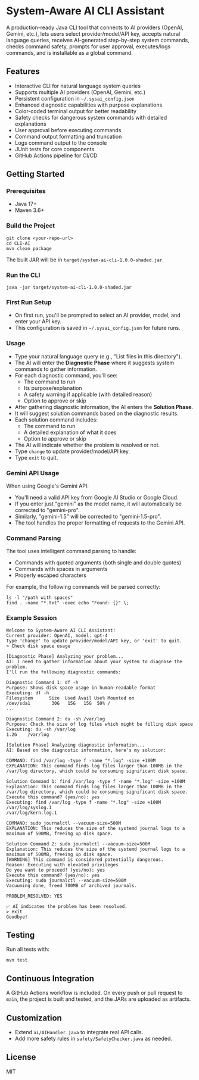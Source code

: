 # System-Aware AI CLI Assistant

A production-ready Java CLI tool that connects to AI providers (OpenAI, Gemini, etc.), lets users select provider/model/API key, accepts natural language queries, receives AI-generated step-by-step system commands, checks command safety, prompts for user approval, executes/logs commands, and is installable as a global command.

## Features
- Interactive CLI for natural language system queries
- Supports multiple AI providers (OpenAI, Gemini, etc.)
- Persistent configuration in `~/.sysai_config.json`
- Enhanced diagnostic capabilities with purpose explanations
- Color-coded terminal output for better readability
- Safety checks for dangerous system commands with detailed explanations
- User approval before executing commands
- Command output formatting and truncation
- Logs command output to the console
- JUnit tests for core components
- GitHub Actions pipeline for CI/CD

## Getting Started

### Prerequisites
- Java 17+
- Maven 3.6+

### Build the Project

```
git clone <your-repo-url>
cd CLI-AI
mvn clean package
```

The built JAR will be in `target/system-ai-cli-1.0.0-shaded.jar`.

### Run the CLI

```
java -jar target/system-ai-cli-1.0.0-shaded.jar
```

### First Run Setup
- On first run, you'll be prompted to select an AI provider, model, and enter your API key.
- This configuration is saved in `~/.sysai_config.json` for future runs.

### Usage
- Type your natural language query (e.g., "List files in this directory").
- The AI will enter the **Diagnostic Phase** where it suggests system commands to gather information.
- For each diagnostic command, you'll see:
  - The command to run
  - Its purpose/explanation
  - A safety warning if applicable (with detailed reason)
  - Option to approve or skip
- After gathering diagnostic information, the AI enters the **Solution Phase**.
- It will suggest solution commands based on the diagnostic results.
- Each solution command includes:
  - The command to run
  - A detailed explanation of what it does
  - Option to approve or skip
- The AI will indicate whether the problem is resolved or not.
- Type `change` to update provider/model/API key.
- Type `exit` to quit.

### Gemini API Usage
When using Google's Gemini API:
- You'll need a valid API key from Google AI Studio or Google Cloud.
- If you enter just "gemini" as the model name, it will automatically be corrected to "gemini-pro".
- Similarly, "gemini-1.5" will be corrected to "gemini-1.5-pro".
- The tool handles the proper formatting of requests to the Gemini API.

### Command Parsing
The tool uses intelligent command parsing to handle:
- Commands with quoted arguments (both single and double quotes)
- Commands with spaces in arguments
- Properly escaped characters

For example, the following commands will be parsed correctly:
```
ls -l "/path with spaces"
find . -name "*.txt" -exec echo "Found: {}" \;
```

### Example Session
```
Welcome to System-Aware AI CLI Assistant!
Current provider: OpenAI, model: gpt-4
Type 'change' to update provider/model/API key, or 'exit' to quit.
> Check disk space usage

[Diagnostic Phase] Analyzing your problem...
AI: I need to gather information about your system to diagnose the problem.
I'll run the following diagnostic commands:

Diagnostic Command 1: df -h
Purpose: Shows disk space usage in human-readable format
Executing: df -h
Filesystem      Size  Used Avail Use% Mounted on
/dev/sda1        30G   15G   15G  50% /
...

Diagnostic Command 2: du -sh /var/log
Purpose: Check the size of log files which might be filling disk space
Executing: du -sh /var/log
1.2G    /var/log

[Solution Phase] Analyzing diagnostic information...
AI: Based on the diagnostic information, here's my solution:

COMMAND: find /var/log -type f -name "*.log" -size +100M
EXPLANATION: This command finds log files larger than 100MB in the /var/log directory, which could be consuming significant disk space.

Solution Command 1: find /var/log -type f -name "*.log" -size +100M
Explanation: This command finds log files larger than 100MB in the /var/log directory, which could be consuming significant disk space.
Execute this command? (yes/no): yes
Executing: find /var/log -type f -name "*.log" -size +100M
/var/log/syslog.1
/var/log/kern.log.1

COMMAND: sudo journalctl --vacuum-size=500M
EXPLANATION: This reduces the size of the systemd journal logs to a maximum of 500MB, freeing up disk space.

Solution Command 2: sudo journalctl --vacuum-size=500M
Explanation: This reduces the size of the systemd journal logs to a maximum of 500MB, freeing up disk space.
[WARNING] This command is considered potentially dangerous.
Reason: Executing with elevated privileges
Do you want to proceed? (yes/no): yes
Execute this command? (yes/no): yes
Executing: sudo journalctl --vacuum-size=500M
Vacuuming done, freed 700MB of archived journals.

PROBLEM_RESOLVED: YES

✅ AI indicates the problem has been resolved.
> exit
Goodbye!
```

## Testing

Run all tests with:
```
mvn test
```

## Continuous Integration

A GitHub Actions workflow is included. On every push or pull request to `main`, the project is built and tested, and the JARs are uploaded as artifacts.

## Customization
- Extend `ai/AIHandler.java` to integrate real API calls.
- Add more safety rules in `safety/SafetyChecker.java` as needed.

## License
MIT
